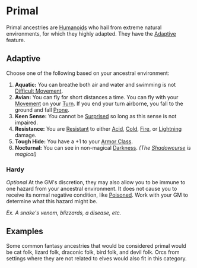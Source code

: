 # Primal

Primal ancestries are [Humanoids](../../../Resources%20for%20GMs/Creatures/Creature%20Types/Humanoid.md) who hail from extreme natural environments, for which they highly adapted. They have the [Adaptive](#Adaptive) feature.

## Adaptive

Choose one of the following based on your ancestral environment:

1. **Aquatic:** You can breathe both air and water and swimming is not [Difficult Movement](../../../Game%20Procedures/Combat/Movement.md#Difficult%20Movement).
2. **Avian:** You can fly for short distances a time. You can fly with your [Movement](../../../Game%20Procedures/Combat/Movement.md) on your [Turn](../../../Game%20Procedures/Core%20Procedures/Turn.md). If you end your turn airborne, you fall to the ground and fall [Prone](../../../Game%20Procedures/Conditions/Prone.md).
3. **Keen Sense:** You cannot be [Surprised](../../../Game%20Procedures/Conditions/Surprised.md) so long as this sense is not impaired.
4. **Resistance:** You are [Resistant](../../../Game%20Procedures/Conditions/Resistant.md) to either [Acid](../../../Game%20Procedures/Combat/Damage%20Types/Acid.md), [Cold](../../../Game%20Procedures/Combat/Damage%20Types/Cold.md), [Fire](../../../Game%20Procedures/Combat/Damage%20Types/Fire.md), or [Lightning](../../../Game%20Procedures/Combat/Damage%20Types/Lightning.md) damage.
5. **Tough Hide:** You have a +1 to your [Armor Class](../../Derived%20Statistics/Armor%20Class.md).
6. **Nocturnal:** You can see in non-magical [Darkness](../../../Game%20Procedures/Hazards/Darkness.md). *(The [Shadowcurse](../../../Game%20Procedures/Hazards/Shadowcurse.md) is magical)*

### Hardy

*Optional*
At the GM's discretion, they may also allow you to be immune to one hazard from your ancestral environment. It does not cause you to receive its normal negative condition, like [Poisoned](../../../Game%20Procedures/Conditions/Poisoned.md). Work with your GM to determine what this hazard might be.

*Ex. A snake's venom, blizzards, a disease, etc.*

## Examples

Some common fantasy ancestries that would be considered primal would be cat folk, lizard folk, draconic folk, bird folk, and devil folk. Orcs from settings where they are not related to elves would also fit in this category.
